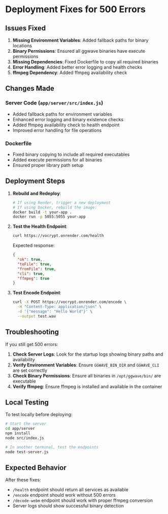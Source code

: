 # Deployment Fixes for 500 Errors

## Issues Fixed

1. **Missing Environment Variables**: Added fallback paths for binary locations
2. **Binary Permissions**: Ensured all ggwave binaries have execute permissions
3. **Missing Dependencies**: Fixed Dockerfile to copy all required binaries
4. **Error Handling**: Added better error logging and health checks
5. **ffmpeg Dependency**: Added ffmpeg availability check

## Changes Made

### Server Code (`app/server/src/index.js`)
- Added fallback paths for environment variables
- Enhanced error logging and binary existence checks
- Added ffmpeg availability check to health endpoint
- Improved error handling for file operations

### Dockerfile
- Fixed binary copying to include all required executables
- Added execute permissions for all binaries
- Ensured proper library path setup

## Deployment Steps

1. **Rebuild and Redeploy**:
   ```bash
   # If using Render, trigger a new deployment
   # If using Docker, rebuild the image:
   docker build -t your-app .
   docker run -p 5055:5055 your-app
   ```

2. **Test the Health Endpoint**:
   ```bash
   curl https://vocrypt.onrender.com/health
   ```
   
   Expected response:
   ```json
   {
     "ok": true,
     "toFile": true,
     "fromFile": true,
     "cli": true,
     "ffmpeg": true
   }
   ```

3. **Test Encode Endpoint**:
   ```bash
   curl -X POST https://vocrypt.onrender.com/encode \
     -H "Content-Type: application/json" \
     -d '{"message": "Hello World"}' \
     --output test.wav
   ```

## Troubleshooting

If you still get 500 errors:

1. **Check Server Logs**: Look for the startup logs showing binary paths and availability
2. **Verify Environment Variables**: Ensure `GGWAVE_BIN_DIR` and `GGWAVE_CLI` are set correctly
3. **Check Binary Permissions**: Ensure all binaries in `/opt/ggwave/bin/` are executable
4. **Verify ffmpeg**: Ensure ffmpeg is installed and available in the container

## Local Testing

To test locally before deploying:

```bash
# Start the server
cd app/server
npm install
node src/index.js

# In another terminal, test the endpoints
node test-server.js
```

## Expected Behavior

After these fixes:
- `/health` endpoint should return all services as available
- `/encode` endpoint should work without 500 errors
- `/decode-webm` endpoint should work with proper ffmpeg conversion
- Server logs should show successful binary detection
